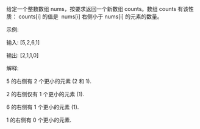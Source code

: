 给定一个整数数组 nums，按要求返回一个新数组 counts。数组 counts 有该性质： counts[i] 的值是  nums[i] 右侧小于 nums[i] 的元素的数量。

示例:

输入: [5,2,6,1]

输出: [2,1,1,0] 

解释:

5 的右侧有 2 个更小的元素 (2 和 1).

2 的右侧仅有 1 个更小的元素 (1).

6 的右侧有 1 个更小的元素 (1).

1 的右侧有 0 个更小的元素.

